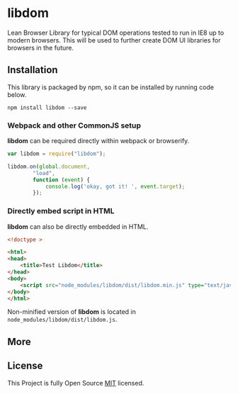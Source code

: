 # libdom
Lean Browser Library for typical DOM operations tested to run in IE8 up to modern browsers.
This will be used to further create DOM UI libraries for browsers in the future.

## Installation

This library is packaged by npm, so it can be installed by running code below.

```shell
npm install libdom --save
```

### Webpack and other CommonJS setup

**libdom** can be required directly within webpack or browserify.
```javascript
var libdom = require("libdom");

libdom.on(global.document,
        "load",
        function (event) {
            console.log('okay, got it! ', event.target);
        });
```

### Directly embed script in HTML
**libdom** can also be directly embedded in HTML.

```html
<!doctype >

<html>
<head>
    <title>Test Libdom</title>
</head>
<body>
    <script src="node_modules/libdom/dist/libdom.min.js" type="text/javascript" charset="utf-8"></script>
</body>
</html>
```

Non-minified version of **libdom** is located in `node_modules/libdom/dist/libdom.js`.


## More

## License

This Project is fully Open Source [MIT](https://opensource.org/licenses/MIT) licensed.
